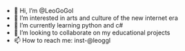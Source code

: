 - 👋 Hi, I’m @LeoGoGol
- 👀 I’m interested in arts and culture of the new internet era
- 🌱 I’m currently learning python and c#
- 💞️ I’m looking to collaborate on my educational projects
- 📫 How to reach me: inst-@leoggl

<!---
LeoGoGol/LeoGoGol is a ✨ special ✨ repository because its `README.md` (this file) appears on your GitHub profile.
You can click the Preview link to take a look at your changes.
--->
